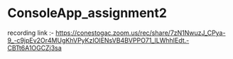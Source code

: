 # ConsoleApp_assignment2

recording link :- 
https://conestogac.zoom.us/rec/share/7zN1NwuzJ_CPya-9_-c9jpEv2Or4MUgKhVPyKzIOIENsVB4BVPPO71_lLWhhIEdt.-CBTt6A1OGCZj3sa
